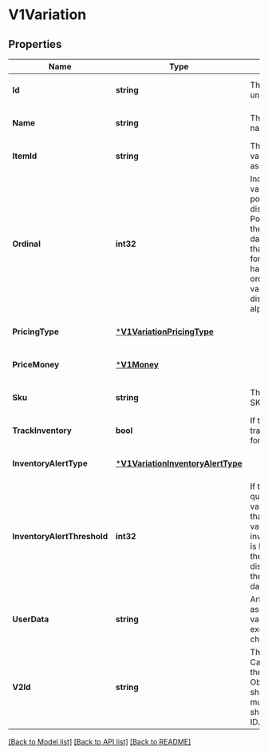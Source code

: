 # V1Variation

## Properties
Name | Type | Description | Notes
------------ | ------------- | ------------- | -------------
**Id** | **string** | The item variation&#x27;s unique ID. | [optional] [default to null]
**Name** | **string** | The item variation&#x27;s name. | [optional] [default to null]
**ItemId** | **string** | The ID of the variation&#x27;s associated item. | [optional] [default to null]
**Ordinal** | **int32** | Indicates the variation&#x27;s list position when displayed in Square Point of Sale and the merchant dashboard. If more than one variation for the same item has the same ordinal value, those variations are displayed in alphabetical order | [optional] [default to null]
**PricingType** | [***V1VariationPricingType**](V1VariationPricingType.md) |  | [optional] [default to null]
**PriceMoney** | [***V1Money**](V1Money.md) |  | [optional] [default to null]
**Sku** | **string** | The item variation&#x27;s SKU, if any. | [optional] [default to null]
**TrackInventory** | **bool** | If true, inventory tracking is active for the variation. | [optional] [default to null]
**InventoryAlertType** | [***V1VariationInventoryAlertType**](V1VariationInventoryAlertType.md) |  | [optional] [default to null]
**InventoryAlertThreshold** | **int32** | If the inventory quantity for the variation is less than or equal to this value and inventory_alert_type is LOW_QUANTITY, the variation displays an alert in the merchant dashboard. | [optional] [default to null]
**UserData** | **string** | Arbitrary metadata associated with the variation. Cannot exceed 255 characters. | [optional] [default to null]
**V2Id** | **string** | The ID of the CatalogObject in the Connect v2 API. Objects that are shared across multiple locations share the same v2 ID. | [optional] [default to null]

[[Back to Model list]](../README.md#documentation-for-models) [[Back to API list]](../README.md#documentation-for-api-endpoints) [[Back to README]](../README.md)

